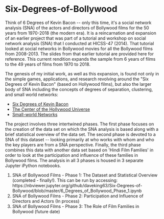 # Six-Degrees-of-Bollywood
Think of 6 Degrees of Kevin Bacon -- only this time, it's a social network analysis (SNA) of the actors and directors of Bollywood films  for the 50 years from 1970-2018 (the modern era).  It is a reincarnation and expansion of an earlier project that was part of a tutorial and workshop on social network analysis (SNA) that I conducted at HICSS-47 (2014). That tutorial looked at social networks in Bollywood movies for all the Bollywood films from 2008-2013. The slides from that earlier tutorial are provided here for reference. This current rendition expands the sample from 6 years of films to the 49 years of films from 1970 to 2018.

The genesis of my initial work, as well as this expansion, is found not only in the simple games, applications, and research revolving around the "Six Degrees of Kevin Bacon" (based on Hollywood films), but also the larger body of SNA including the concepts of degrees of separation, clustering, and small world networks:

<ul>
<li><a href="https://en.wikipedia.org/wiki/Six_Degrees_of_Kevin_Bacon">Six Degrees of Kevin Bacon</a></li>
<li><a href="https://oracleofbacon.org/center.php">The Center of the Hollywood Universe</a></li>
<li><a href="https://en.wikipedia.org/wiki/Small-world_network">Small-world Networks</a></li>
</ul>

The project involves three intertwined phases. The first phase focuses on the creation of the data set on which the SNA analysis is based along with a brief statistical overview of the data set. The second phase is devoted to a SNA of this dataset -- looking primarily at who works with whom and who the key players are from a SNA perspective. Finally, the third phase combines this data with another data set based on 'Hindi Film Families' in order to look at the participation and influence of these families in Bollywood films. The analysis in all 3 phases is housed in 3 separate Jupyter iPython notebooks.

<ol>
    <li>SNA of Bollywood Films - Phase 1: The Dataset and Statistical Overview (completed - finally!). This can be run by accessing:
    https://nbviewer.jupyter.org/github/daveking63/Six-Degrees-of-Bollywood/blob/master/6_Degrees_of_Bollywood_Phase_1.ipynb
    </li>
    <li>SNA of Bollywood Films - Phase 2: Participation and Influence of Directors and Actors (In process)</li>
    <li>SNA of Bollywood Films - Phase 3: The Role of Film Families in Bollywood (future date)</li>
</ol>
